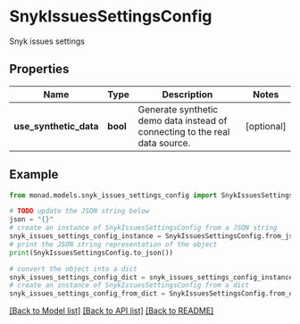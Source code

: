 # SnykIssuesSettingsConfig

Snyk issues settings

## Properties

Name | Type | Description | Notes
------------ | ------------- | ------------- | -------------
**use_synthetic_data** | **bool** | Generate synthetic demo data instead of connecting to the real data source. | [optional] 

## Example

```python
from monad.models.snyk_issues_settings_config import SnykIssuesSettingsConfig

# TODO update the JSON string below
json = "{}"
# create an instance of SnykIssuesSettingsConfig from a JSON string
snyk_issues_settings_config_instance = SnykIssuesSettingsConfig.from_json(json)
# print the JSON string representation of the object
print(SnykIssuesSettingsConfig.to_json())

# convert the object into a dict
snyk_issues_settings_config_dict = snyk_issues_settings_config_instance.to_dict()
# create an instance of SnykIssuesSettingsConfig from a dict
snyk_issues_settings_config_from_dict = SnykIssuesSettingsConfig.from_dict(snyk_issues_settings_config_dict)
```
[[Back to Model list]](../README.md#documentation-for-models) [[Back to API list]](../README.md#documentation-for-api-endpoints) [[Back to README]](../README.md)



